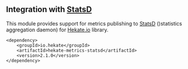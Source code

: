 ## Integration with [StatsD](https://github.com/etsy/statsd)

This module provides support for metrics publishing to [StatsD](https://github.com/etsy/statsd) ()statistics aggregation daemon)
for [Hekate.io](https://github.com/hekate-io/hekate) library. 
 
 ```
 <dependency>
     <groupId>io.hekate</groupId>
     <artifactId>hekate-metrics-statsd</artifactId>
     <version>2.1.0</version>
 </dependency>
 ```
